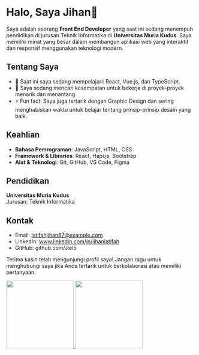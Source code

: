 # Halo, Saya Jihan👋

Saya adalah seorang **Front End Developer** yang saat ini sedang menempuh pendidikan di jurusan Teknik Informatika di **Universitas Muria Kudus**. Saya memiliki minat yang besar dalam membangun aplikasi web yang interaktif dan responsif menggunakan teknologi modern.

## Tentang Saya

- 🌱 Saat ini saya sedang mempelajari: React, Vue.js, dan TypeScript.
- 💼 Saya sedang mencari kesempatan untuk bekerja di proyek-proyek menarik dan menantang.
- ⚡ Fun fact: Saya juga tertarik dengan Graphic Design dan sering menghabiskan waktu untuk belajar tentang prinsip-prinsip desain yang baik.

## Keahlian

- **Bahasa Pemrograman**: JavaScript, HTML, CSS
- **Framework & Libraries**: React, Hapi.js, Bootstrap
- **Alat & Teknologi**: Git, GitHub, VS Code, Figma

## Pendidikan

**Universitas Muria Kudus**  
Jurusan: Teknik Informatika 

## Kontak

- Email: latifahjihan87@example.com
- LinkedIn: www.linkedin.com/in/jihanlatifah
- GitHub: github.com/Jiel5

Terima kasih telah mengunjungi profil saya! Jangan ragu untuk menghubungi saya jika Anda tertarik untuk berkolaborasi atau memiliki pertanyaan.

<p align="left">
<a href="https://github.com/jiel5">
  <img height="180em" src="https://github-readme-stats-eight-theta.vercel.app/api?username=penuliscode&show_icons=true&theme=algolia&include_all_commits=true&count_private=true"/>
  <img height="180em" src="https://github-readme-stats-eight-theta.vercel.app/api/top-langs/?username=penuliscode&layout=compact&theme=algolia"/>
</a>
</p>
